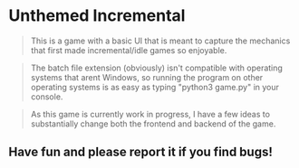 # Unthemed Incremental

> This is a game with a basic UI that is meant to capture the 
> mechanics that first made incremental/idle games so enjoyable.

> The batch file extension (obviously) isn't compatible with 
> operating systems that arent Windows, so running the program 
> on other operating systems is as easy as typing
> "python3 game.py" in your console.

> As this game is currently work in progress, I have a few ideas to substantially change both the frontend
> and backend of the game.

## Have fun and please report it if you find bugs!